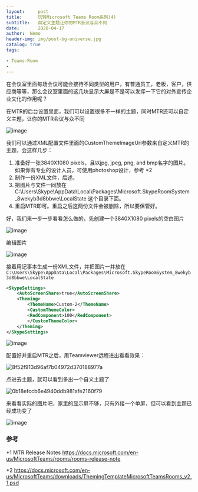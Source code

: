 ```yaml
---
layout:     post
title:      玩转Microsoft Teams Room系列(4)
subtitle:   自定义主题让你的MTR会议与众不同
date:       2020-04-17
author:  Nemo
header-img: img/post-bg-universe.jpg
catalog: true
tags:

- Teams-Room
- 
---
```


在会议室里面每场会议可能会接待不同类型的用户，有普通员工，老板，客户，供应商等等，那么会议室里面的这几块显示大屏是不是可以发挥一下它的对外宣传企业文化的作用呢？

在MTR的后台设置里面，我们可以设置很多不一样的主题，同时MTR还可以自定义主题，让你的MTR会议与众不同

![image](C:\Users\Nemo\Documents\GitHub\tangx007\img\themeimage_thumb14.png)

我们可以通过XML配置文件里面的CustomThemeImageUrl参数来自定义MTR的主题，会这样几步：

1. 准备好一张3840X1080 pixels，且以jpg, jpeg, png, and bmp名字的图片。如果你有专业的设计人员，可使用photoshop设计，参考 *2
2. 制作一份XML文件，后述。
3. 把图片与文件一同放在C:\Users\Skype\AppData\Local\Packages\Microsoft.SkypeRoomSystem_8wekyb3d8bbwe\LocalState 这个目录下面。
4. 重启MTR即可。重启之后这两份文件会被删除，所以要保管好。

好，我们来一步一步看看怎么做的，先创建一个3840X1080 pixels的空白图片

![image](C:\Users\Nemo\Documents\GitHub\tangx007\img\themeimage_thumb17.png)

编辑图片

![image](C:\Users\Nemo\Documents\GitHub\tangx007\img\themeimage_thumb20.png)

接着用记事本生成一份XML文件，并把图片一并放在`C:\Users\Skype\AppData\Local\Packages\Microsoft.SkypeRoomSystem_8wekyb3d8bbwe\LocalState`

```xml
<SkypeSettings>
    <AutoScreenShare>true</AutoScreenShare>
    <Theming>
        <ThemeName>Custom-2</ThemeName>         			                             <CustomThemeImageUrl>bg2.png</CustomThemeImageUrl>
        <CustomThemeColor>
        <RedComponent>100</RedComponent>                                                   <GreenComponent>100</GreenComponent>                                               <BlueComponent>100</BlueComponent>
        </CustomThemeColor>
    </Theming>
</SkypeSettings>
```

![image](C:\Users\Nemo\Documents\GitHub\tangx007\img\themeimage_thumb23.png)

配置好并重启MTR之后，用Teamviewer远程进出看看效果：

![8f52f913d96af7b04972d370188977a](C:\Users\Nemo\Documents\GitHub\tangx007\img\theme8f52f913d96af7b04972d370188977a_thum.png)

点进去主题，就可以看到多出一个自义主题了

![0b18efccb6e4940ddb981afe2160f79](C:\Users\Nemo\Documents\GitHub\tangx007\img\theme0b18efccb6e4940ddb981afe2160f79_thum.png)

来看看实际的图片吧，家里的显示屏不够，只有外接一个单屏，但可以看到主题已经成功变了

![image](C:\Users\Nemo\Documents\GitHub\tangx007\img\themeimage_thumb25.png)

### 参考

*1 MTR Release Notes https://docs.microsoft.com/en-us/MicrosoftTeams/rooms/rooms-release-note

*2 https://docs.microsoft.com/en-us/MicrosoftTeams/downloads/ThemingTemplateMicrosoftTeamsRooms_v2.1.psd